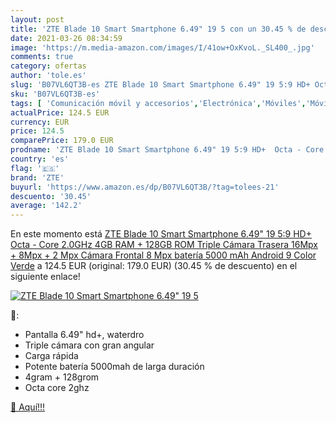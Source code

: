 ```yaml
---
layout: post
title: 'ZTE Blade 10 Smart Smartphone 6.49" 19 5 con un 30.45 % de descuento'
date: 2021-03-26 08:34:59
image: 'https://m.media-amazon.com/images/I/41ow+OxKvoL._SL400_.jpg'
comments: true
category: ofertas
author: 'tole.es'
slug: 'B07VL6QT3B-es ZTE Blade 10 Smart Smartphone 6.49" 19 5:9 HD+ Octa - Core...'
sku: 'B07VL6QT3B-es'
tags: [ 'Comunicación móvil y accesorios','Electrónica','Móviles','Móviles y smartphones libres','android','zte', ]
actualPrice: 124.5 EUR
currency: EUR
price: 124.5
comparePrice: 179.0 EUR
prodname: 'ZTE Blade 10 Smart Smartphone 6.49" 19 5:9 HD+  Octa - Core 2.0GHz  4GB RAM + 128GB ROM  Triple Cámara Trasera 16Mpx + 8Mpx + 2 Mpx  Cámara Frontal 8 Mpx  batería 5000 mAh  Android 9   Color Verde'
country: 'es'
flag: '🇪🇸'
brand: 'ZTE'
buyurl: 'https://www.amazon.es/dp/B07VL6QT3B/?tag=tolees-21'
descuento: '30.45'
average: '142.2'
---
```


En este momento está [ZTE Blade 10 Smart Smartphone 6.49" 19 5:9 HD+  Octa - Core 2.0GHz  4GB RAM + 128GB ROM  Triple Cámara Trasera 16Mpx + 8Mpx + 2 Mpx  Cámara Frontal 8 Mpx  batería 5000 mAh  Android 9   Color Verde](https://www.amazon.es/dp/B07VL6QT3B/?tag=tolees-21) a 124.5 EUR (original: 179.0 EUR) (30.45 %  de descuento) en el siguiente enlace!

[![ZTE Blade 10 Smart Smartphone 6.49" 19 5](https://m.media-amazon.com/images/I/41ow+OxKvoL._SL400_.jpg)](https://www.amazon.es/dp/B07VL6QT3B/?tag=tolees-21)

🔎:

- Pantalla 6.49" hd+, waterdro
- Triple cámara con gran angular
- Carga rápida
- Potente batería 5000mah de larga duración
- 4gram + 128grom
- Octa core 2ghz

[🛒 Aquí!!!](https://www.amazon.es/dp/B07VL6QT3B/?tag=tolees-21)
